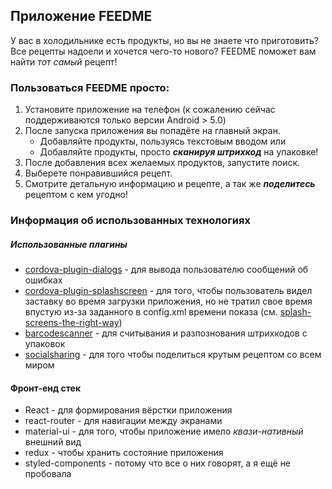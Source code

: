 ## Приложение FEEDME

У вас в холодильнике есть продукты, но вы не знаете что приготовить?
Все рецепты надоели и хочется чего-то нового?
FEEDME поможет вам найти *тот самый* рецепт!

### Пользоваться FEEDME просто:

1. Установите приложение на телефон (к сожалению сейчас поддерживаются только версии Android > 5.0)
2. После запуска приложения вы попадёте на главный экран.
    * Добавляйте продукты, пользуясь текстовым вводом
    или
    * Добавляйте продукты, просто ***сканируя штрихкод*** на упаковке!
3. После добавления всех желаемых продуктов, запустите поиск.
4. Выберете понравившийся рецепт.
5. Смотрите детальную информацию и рецепте, а так же ***поделитесь*** рецептом с кем угодно!

### Информация об использованных технологиях

##### Использованные плагины

* [cordova-plugin-dialogs](https://cordova.apache.org/docs/en/latest/reference/cordova-plugin-dialogs/) - для вывода пользователю сообщений об ошибках
* [cordova-plugin-splashscreen](https://cordova.apache.org/docs/en/latest/reference/cordova-plugin-splashscreen/) - для того, чтобы пользователь видел заставку во время загрузки приложения, но не тратил свое время впустую из-за заданного в config.xml времени показа (см. [splash-screens-the-right-way](https://www.bignerdranch.com/blog/splash-screens-the-right-way/))
* [barcodescanner](http://plugins.telerik.com/cordova/plugin/barcodescanner) - для считывания и разпознования штрихкодов с упаковок
* [socialsharing](http://plugins.telerik.com/cordova/plugin/socialsharing) - для того чтобы поделиться крутым рецептом со всем миром

#### Фронт-енд стек

* React - для формирования вёрстки приложения
* react-router - для навигации между экранами
* material-ui - для того, чтобы приложение имело *квази-нативный* внешний вид
* redux - чтобы хранить состояние приложения
* styled-components - потому что все о них говорят, а я ещё не пробовала